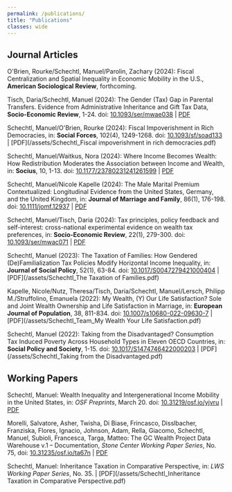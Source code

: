 ```yaml
---
permalink: /publications/
title: "Publications"
classes: wide
---
```


## Journal Articles

O'Brien, Rourke/Schechtl, Manuel/Parolin, Zachary (2024): Fiscal Centralization and Spatial Inequality in Economic Mobility in the U.S., **American Sociological Review**, forthcoming.

Tisch, Daria/Schechtl, Manuel (2024): The Gender (Tax) Gap in Parental Transfers. Evidence from Administrative Inheritance and Gift Tax Data, **Socio-Economic Review**, 1-24. doi: [10.1093/ser/mwae038](https://doi.org/10.1093/ser/mwae038) | [PDF](/assets/Schechtl_the_gender_tax_gap_in_parental_transfers.pdf)

Schechtl, Manuel/O'Brien, Rourke (2024): Fiscal Impoverishment in Rich Democracies, in: **Social Forces**, 102(4), 1249-1268. doi: [10.1093/sf/soad133](https://doi.org/10.1093/sf/soad133) | [PDF](/assets/Schechtl_Fiscal impoverishment in rich democracies.pdf)

Schechtl, Manuel/Waitkus, Nora (2024): Where Income Becomes Wealth: How Redistribution Moderates the Association between Income and Wealth, in: **Socius**, 10, 1-13. doi: [10.1177/23780231241261599](https://doi.org/10.1177/23780231241261599) | [PDF](/assets/schechtl-waitkus-2024-where-income-becomes-wealth.pdf)

Schechtl, Manuel/Nicole Kapelle (2024): The Male Marital Premium Contextualized: Longitudinal Evidence from the United States, Germany, and the United Kingdom, in: **Journal of Marriage and Family**, 86(1), 176-198. doi: [10.1111/jomf.12937](https://doi.org/10.1111/jomf.12937) | [PDF](/assets/Schechtl_marital_premium.pdf)

Schechtl, Manuel/Tisch, Daria (2024): Tax principles, policy feedback and self-interest: cross-national experimental evidence on wealth tax preferences, in: **Socio-Economic Review**, 22(1), 279-300. doi: [10.1093/ser/mwac071](https://doi.org/10.1093/ser/mwac071) | [PDF](/assets/Schechtl_wealth_tax_preferences.pdf)

Schechtl, Manuel (2023): The Taxation of Families: How Gendered (De)Familialization Tax Policies Modify Horizontal Income Inequality, in: **Journal of Social Policy**, 52(1), 63-84. doi: [10.1017/S0047279421000404](https://doi.org/10.1017/S0047279421000404) | [PDF](/assets/Schechtl_The Taxation of Families.pdf)

Kapelle, Nicole/Nutz, Theresa/Tisch, Daria/Schechtl, Manuel/Lersch, Philipp M./Struffolino, Emanuela (2022): My Wealth, (Y) Our Life Satisfaction? Sole and Joint Wealth Ownership and Life Satisfaction in Marriage, in: **European Journal of Population**, 38, 811-834. doi: [10.1007/s10680-022-09630-7](https://doi.org/10.1007/s10680-022-09630-7) | [PDF](/assets/Schechtl_Team_My Wealth Your Life Satisfaction.pdf)

Schechtl, Manuel (2022): Taking from the Disadvantaged? Consumption Tax Induced Poverty Across Household Types in Eleven OECD Countries, in: **Social Policy and Society**, 1-15. doi: [10.1017/S1474746422000203](https://doi.org/10.1017/S1474746422000203) | [PDF](/assets/Schechtl_Taking from the Disadvantaged.pdf)



## Working Papers

Schechtl, Manuel: Wealth Inequality and Intergenerational Income Mobility in the United States, in: *OSF Preprints*, March 20. doi: [10.31219/osf.io/yjvru](https://doi.org/10.31219/osf.io/yjvru) | [PDF](/assets/schechtl_wealth_inequality_income_mobility_WP_v1.pdf)

Morelli, Salvatore, Asher, Twisha, Di Biase, Frincasco, Disslbacher, Franziska, Flores, Ignacio, Johnson, Adam, Rella, Giacomo, Schechtl, Manuel, Subioli, Francesca, Targa, Matteo: The GC Wealth Project Data Warehouse v.1 – Documentation, *Stone Center Working Paper Series*, No. 75, doi: [10.31235/osf.io/ta67n](https://doi.org/10.31235/osf.io/ta67n) | [PDF](/assets/Schechtl_gcwealth_documentation.pdf)

Schechtl, Manuel: Inheritance Taxation in Comparative Perspective, in: *LWS Working Paper Series*, No. 35. | [PDF](/assets/Schechtl_Inheritance Taxation in Comparative Perspective.pdf)
